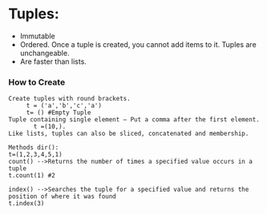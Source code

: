 # Tuples:
 - Immutable 
 - Ordered. Once a tuple is created, you cannot add items to it. Tuples are unchangeable.
 - Are faster than lists.

### How to Create
```
Create tuples with round brackets.
     t = ('a','b','c','a')
     t= () #Empty Tuple
Tuple containing single element – Put a comma after the first element.
       t =(10,).
Like lists, tuples can also be sliced, concatenated and membership.

Methods dir():
t=(1,2,3,4,5,1)
count() -->Returns the number of times a specified value occurs in a tuple
t.count(1) #2

index() -->Searches the tuple for a specified value and returns the position of where it was found
t.index(3)
```

